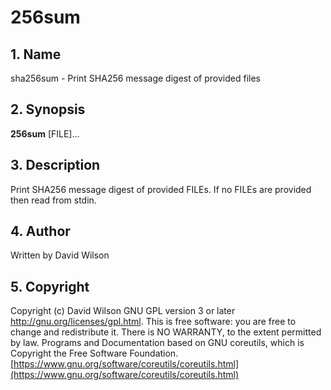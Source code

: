 # 256sum

## 1. Name

sha256sum - Print SHA256 message digest of provided files

## 2. Synopsis

**256sum** \[FILE\]...

## 3. Description

Print SHA256 message digest of provided FILEs. If no FILEs are provided
then read from stdin.

## 4. Author

Written by David Wilson

## 5. Copyright

Copyright \(c\) David Wilson   GNU GPL version 3 or later
<http://gnu.org/licenses/gpl.html>. This is free software: you are free
to change and redistribute it.  There is NO WARRANTY, to the extent
permitted by law.   Programs and Documentation based on GNU coreutils,
which is Copyright the Free Software Foundation.
[https://www.gnu.org/software/coreutils/coreutils.html](https://www.gnu.org/software/coreutils/coreutils.html)
